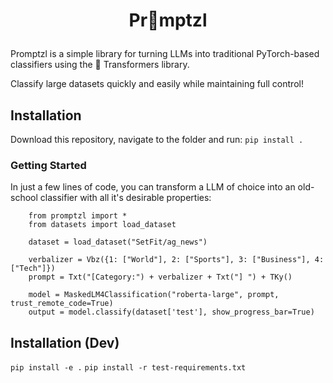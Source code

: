 # <p style="text-align: center;">Pr🥨mptzl</p>

Promptzl is a simple library for turning LLMs into traditional PyTorch-based classifiers using the 🤗 Transformers library.

Classify large datasets quickly and easily while maintaining full control!

## Installation

Download this repository, navigate to the folder and run:
`pip install .`

### Getting Started

In just a few lines of code, you can transform a LLM of choice into an old-school classifier with all it's desirable properties:
```{python}
    from promptzl import *
    from datasets import load_dataset

    dataset = load_dataset("SetFit/ag_news")

    verbalizer = Vbz({1: ["World"], 2: ["Sports"], 3: ["Business"], 4: ["Tech"]})
    prompt = Txt("[Category:") + verbalizer + Txt("] ") + TKy()

    model = MaskedLM4Classification("roberta-large", prompt, trust_remote_code=True)
    output = model.classify(dataset['test'], show_progress_bar=True)
```

## Installation (Dev)

`pip install -e .`
`pip install -r test-requirements.txt`
